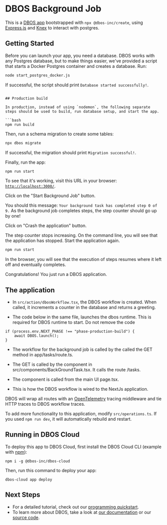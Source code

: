 # DBOS Background Job

This is a [DBOS app](https://docs.dbos.dev/) bootstrapped with `npx @dbos-inc/create`, using [Express.js](https://expressjs.com/) and [Knex](https://docs.dbos.dev/typescript/tutorials/orms/using-knex) to interact with postgres.

## Getting Started

Before you can launch your app, you need a database.
DBOS works with any Postgres database, but to make things easier, we've provided a script that starts a Docker Postgres container and creates a database.
Run:

```bash
node start_postgres_docker.js
```

If successful, the script should print `Database started successfully!`.

```

## Production build

In production, instead of using `nodemon`, the following separate steps should be used to build, run database setup, and start the app.

```bash
npm run build
```

Then, run a schema migration to create some tables:

```bash
npx dbos migrate
```

If successful, the migration should print `Migration successful!`.

Finally, run the app:

```bash
npm run start
```

To see that it's working, visit this URL in your browser: [`http://localhost:3000/`](http://localhost:3000/).

Click on the "Start Background Job" button.

You should this message: `Your background task has completed step 0 of 9.`
As the background job completes steps, the step counter should go up by one!

Click on "Crash the application" button.

The step counter stops increasing.
On the command line, you will see that the application has stopped.
Start the application again.
```bash
npm run start
```
In the browser, you will see that the execution of steps resumes where it left off and eventually completes.

Congratulations! You just run a DBOS application.

## The application

- In `src/action/dbosWorkflow.tsx`, the DBOS workflow is created. When called, it increments a counter in the database and returns a greeting.

- The code below in the same file, launches the dbos runtime. This is required for DBOS runtime to start. Do not remove the code
```
if (process.env.NEXT_PHASE !== "phase-production-build") {
    await DBOS.launch();
}
```
- The workflow for the background job is called by the called the GET method in app/tasks/route.ts.

- The GET is called by the component in src/components/BackGroundTask.tsx. It calls the route /tasks.

- The component is called from the main UI page.tsx.

- This is how the DBOS workflow is wired to the NextJs application.


 DBOS will wrap all routes with an [OpenTelemetry](https://opentelemetry.io/) tracing middleware and tie HTTP traces to DBOS workflow traces.

To add more functionality to this application, modify `src/operations.ts`. If you used `npm run dev`, it will automatically rebuild and restart.

## Running in DBOS Cloud

To deploy this app to DBOS Cloud, first install the DBOS Cloud CLI (example with [npm](https://www.npmjs.com/)):

```shell
npm i -g @dbos-inc/dbos-cloud
```

Then, run this command to deploy your app:

```shell
dbos-cloud app deploy
```

## Next Steps

- For a detailed tutorial, check out our [programming quickstart](https://docs.dbos.dev/typescript/programming-guide).
- To learn more about DBOS, take a look at [our documentation](https://docs.dbos.dev/) or our [source code](https://github.com/dbos-inc).